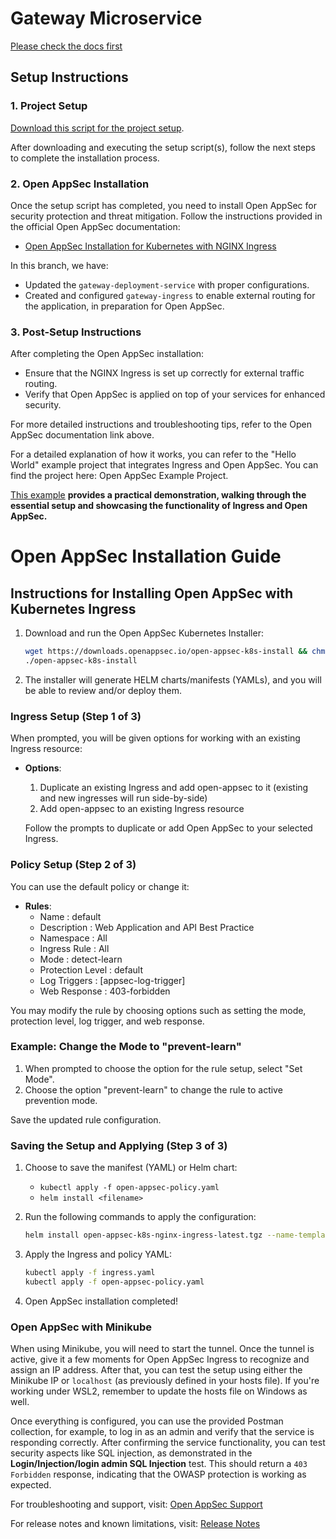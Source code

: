 # Gateway Microservice

[Please check the docs first](https://github.com/miloskec/gateway/blob/dockerhub-example/documentation/MicroServices%20gateway%20documentation.pdf)

## Setup Instructions

### 1. Project Setup

[Download this script for the project setup](https://github.com/miloskec/setupscript).

After downloading and executing the setup script(s), follow the next steps to complete the installation process.

### 2. Open AppSec Installation

Once the setup script has completed, you need to install Open AppSec for security protection and threat mitigation. Follow the instructions provided in the official Open AppSec documentation:

- [Open AppSec Installation for Kubernetes with NGINX Ingress](https://docs.openappsec.io/getting-started/start-with-kubernetes/install-using-interactive-cli-tool-ingress-nginx)

In this branch, we have:
- Updated the `gateway-deployment-service` with proper configurations.
- Created and configured `gateway-ingress` to enable external routing for the application, in preparation for Open AppSec.

### 3. Post-Setup Instructions

After completing the Open AppSec installation:
- Ensure that the NGINX Ingress is set up correctly for external traffic routing.
- Verify that Open AppSec is applied on top of your services for enhanced security.

For more detailed instructions and troubleshooting tips, refer to the Open AppSec documentation link above.

For a detailed explanation of how it works, you can refer to the "Hello World" example project that integrates Ingress and Open AppSec. You can find the project here: Open AppSec Example Project.

[This example](https://github.com/miloskec/ingress-test-app) **provides a practical demonstration, walking through the essential setup and showcasing the functionality of Ingress and Open AppSec.**

# Open AppSec Installation Guide

## Instructions for Installing Open AppSec with Kubernetes Ingress

1. Download and run the Open AppSec Kubernetes Installer:
   ```bash
   wget https://downloads.openappsec.io/open-appsec-k8s-install && chmod +x open-appsec-k8s-install
   ./open-appsec-k8s-install
   ```

2. The installer will generate HELM charts/manifests (YAMLs), and you will be able to review and/or deploy them.

### Ingress Setup (Step 1 of 3)

When prompted, you will be given options for working with an existing Ingress resource:

- **Options**:
  1. Duplicate an existing Ingress and add open-appsec to it (existing and new ingresses will run side-by-side)
  2. Add open-appsec to an existing Ingress resource

   Follow the prompts to duplicate or add Open AppSec to your selected Ingress.

### Policy Setup (Step 2 of 3)

You can use the default policy or change it:

- **Rules**:
   - Name             : default
   - Description      : Web Application and API Best Practice
   - Namespace        : All
   - Ingress Rule     : All
   - Mode             : detect-learn
   - Protection Level : default
   - Log Triggers     : [appsec-log-trigger]
   - Web Response     : 403-forbidden

You may modify the rule by choosing options such as setting the mode, protection level, log trigger, and web response.

### Example: Change the Mode to "prevent-learn"

1. When prompted to choose the option for the rule setup, select "Set Mode".
2. Choose the option "prevent-learn" to change the rule to active prevention mode.
   
Save the updated rule configuration.

### Saving the Setup and Applying (Step 3 of 3)

1. Choose to save the manifest (YAML) or Helm chart:
   - `kubectl apply -f open-appsec-policy.yaml`
   - `helm install <filename>`

2. Run the following commands to apply the configuration:
   ```bash
   helm install open-appsec-k8s-nginx-ingress-latest.tgz --name-template open-appsec -n appsec --create-namespace --set appsec.mode=standalone --set appsec.persistence.enabled=false --set controller.ingressClassResource.name="appsec-nginx" --set controller.ingressClassResource.controllerValue="k8s.io/appsec-nginx" --set controller.terminationGracePeriodSeconds=300 --set appsec.playground=false --set appsec.userEmail=""
   ```

3. Apply the Ingress and policy YAML:
   ```bash
   kubectl apply -f ingress.yaml
   kubectl apply -f open-appsec-policy.yaml
   ```

4. Open AppSec installation completed!


### Open AppSec with Minikube

When using Minikube, you will need to start the tunnel. Once the tunnel is active, give it a few moments for Open AppSec Ingress to recognize and assign an IP address. After that, you can test the setup using either the Minikube IP or `localhost` (as previously defined in your hosts file). If you're working under WSL2, remember to update the hosts file on Windows as well. 
 
Once everything is configured, you can use the provided Postman collection, for example, to log in as an admin and verify that the service is responding correctly. After confirming the service functionality, you can test security aspects like SQL injection, as demonstrated in the **Login/Injection/login admin SQL Injection** test. This should return a `403 Forbidden` response, indicating that the OWASP protection is working as expected. 
 
For troubleshooting and support, visit:
[Open AppSec Support](https://openappsec.io/support)

For release notes and known limitations, visit:
[Release Notes](https://docs.openappsec.io/release-notes)
